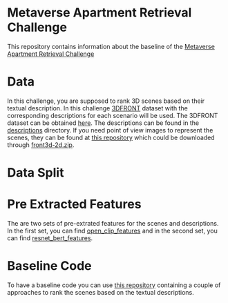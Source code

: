 # Metaverse Apartment Retrieval Challenge 

This repository contains information about the baseline of the [Metaverse Apartment Retrieval Challenge ](http://ailab.uniud.it/apartment-recommendation-challenge/)

# Data
In this challenge, you are supposed to rank 3D scenes based on their textual description. In this challenge [3DFRONT](https://tianchi.aliyun.com/specials/promotion/alibaba-3d-scene-dataset) dataset with the corresponding descriptions for each scenario will be used. The 3DFRONT dataset can be obtained [here](https://tianchi.aliyun.com/dataset/65347). The descriptions can be found in the [descriptions](https://github.com/aliabdari/FArMARe/tree/main/descriptions) directory. If you need point of view images to represent the scenes, they can be found at [this repository](https://github.com/xheon/panoptic-reconstruction) which could be downloaded through [front3d-2d.zip](https://kaldir.vc.in.tum.de/panoptic_reconstruction/front3d-2d.zip).

# Data Split

# Pre Extracted Features
The are two sets of pre-extrated features for the scenes and descriptions. In the first set, you can find [open_clip_features](https://drive.google.com/file/d/1GfB1UHSb1KCqKLFjpk80I3Oi08ocwIBi/view?usp=sharing) and in the second set, you can find [resnet_bert_features](https://drive.google.com/file/d/1jDT7MUl3VWJY7fs6GlcWYUsI041V98Tm/view?usp=sharing). 

# Baseline Code
To have a baseline code you can use [this repository](https://github.com/aliabdari/FArMARe) containing a couple of approaches to rank the scenes based on the textual descriptions.
